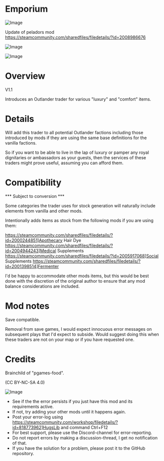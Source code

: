 # Emporium

![Image](https://i.imgur.com/buuPQel.png)

Update of peladors mod
https://steamcommunity.com/sharedfiles/filedetails/?id=2008986676

![Image](https://i.imgur.com/pufA0kM.png)

	
![Image](https://i.imgur.com/Z4GOv8H.png)


# Overview
 V1.1

Introduces an Outlander trader for various "luxury" and "comfort" items.

# Details


Will add this trader to all potential Outlander factions including those introduced by mods if they are using the same base definitions for the vanilla factions.

So if you want to be able to live in the lap of luxury or pamper any royal dignitaries or ambassadors as your guests, then the services of these traders might prove useful, assuming you can afford them.

# Compatibility
 *** Subject to conversion ***

Some categories the trader uses for stock generation will naturally include elements from vanilla and other mods.

Intentionally adds items as stock from the following mods if you are using them:

https://steamcommunity.com/sharedfiles/filedetails/?id=2000244851]Apothecary
Hair Dye
https://steamcommunity.com/sharedfiles/filedetails/?id=2004944243]Medical Supplements
https://steamcommunity.com/sharedfiles/filedetails/?id=2005917068]Social Supplements
https://steamcommunity.com/sharedfiles/filedetails/?id=2001398514]Fermenter

I'd be happy to accommodate other mods items, but this would be best done with the discretion of the original author to ensure that any mod balance considerations are included. 

# Mod notes


Save compatible.

Removal from save games, I would expect innocuous error messages on subsequent plays that I'd expect to subside. Would suggest doing this when these traders are not on your map or if you have requested one.

# Credits


Brainchild of "pgames-food".

(CC BY-NC-SA 4.0)


![Image](https://i.imgur.com/PwoNOj4.png)



-  See if the the error persists if you just have this mod and its requirements active.
-  If not, try adding your other mods until it happens again.
-  Post your error-log using https://steamcommunity.com/workshop/filedetails/?id=818773962]HugsLib and command Ctrl+F12
-  For best support, please use the Discord-channel for error-reporting.
-  Do not report errors by making a discussion-thread, I get no notification of that.
-  If you have the solution for a problem, please post it to the GitHub repository.




